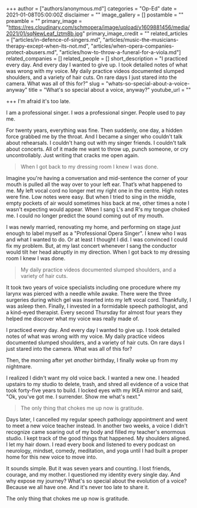 +++
author = ["authors/anonymous.md"]
categories = "Op-Ed"
date = 2021-01-08T05:00:00Z
disclaimer = ""
image_gallery = []
postamble = ""
preamble = ""
primary_image = "https://res.cloudinary.com/schmopera/image/upload/v1609881456/media/2021/01/sqNewLeaf_lztm8b.jpg"
primary_image_credit = ""
related_articles = ["articles/in-defence-of-singers.md", "articles/music-the-musicians-therapy-except-when-its-not.md", "articles/when-opera-companies-protect-abusers.md", "articles/how-to-throw-a-funeral-for-a-viola.md"]
related_companies = []
related_people = []
short_description = "I practiced every day. And every day I wanted to give up. I took detailed notes of what was wrong with my voice. My daily practice videos documented slumped shoulders, and a variety of hair cuts. On rare days I just stared into the camera. What was all of this for?"
slug = "whats-so-special-about-a-voice-anyway"
title = "What's so special about a voice, anyway?"
youtube_url = ""

+++
I'm afraid it's too late.

I am a professional singer. I _was_ a professional singer. People used to pay me.

For twenty years, everything was fine. Then suddenly, one day, a hidden force grabbed me by the throat. And I became a singer who couldn't talk about rehearsals. I couldn't hang out with my singer friends. I couldn't talk about concerts. All of it made me want to throw up, punch someone, or cry uncontrollably. Just writing that cracks me open again.

> When I got back to my dressing room I knew I was done.

Imagine you're having a conversation and mid-sentence the corner of your mouth is pulled all the way over to your left ear. That’s what happened to me. My left vocal cord no longer met my right one in the centre. High notes were fine. Low notes were easy. But when I tried to sing in the middle, empty pockets of air would sometimes hiss back at me, other times a note I wasn't expecting would appear. When I sang L's and R's my tongue choked me. I could no longer predict the sound coming out of my mouth.

I was newly married, renovating my home, and performing on stage _just_ enough to label myself as a "Professional Opera Singer". I knew who I was and what I wanted to do. Or at least I thought I did. I was convinced I could fix my problem. But, at my last concert whenever I sang the conductor would tilt her head abruptly in my direction. When I got back to my dressing room I knew I was done.

> My daily practice videos documented slumped shoulders, and a variety of hair cuts.

It took two years of voice specialists including one procedure where my larynx was pierced with a needle while awake. There were the three surgeries during which gel was inserted into my left vocal cord. Thankfully, I was asleep then. Finally, I invested in a formidable speech pathologist, and a kind-eyed therapist. Every second Thursday for almost four years they helped me discover what my voice was really made of.

I practiced every day. And every day I wanted to give up. I took detailed notes of what was wrong with my voice. My daily practice videos documented slumped shoulders, and a variety of hair cuts. On rare days I just stared into the camera. What was all of this for?

Then, the morning after yet _another_ birthday, I finally woke up from my nightmare.

I realized I didn't want my old voice back. I wanted a new one. I headed upstairs to my studio to delete, trash, and shred all evidence of a voice that took forty-five years to build. I locked eyes with my IKEA mirror and said, "Ok, you've got me. I surrender. Show me what's next."

> The only thing that chokes me up now is gratitude.

Days later, I cancelled my regular speech pathology appointment and went to meet a new voice teacher instead. In another two weeks, a voice I didn't recognize came soaring out of my body and filled my teacher's enormous studio. I kept track of the good things that happened. My shoulders aligned. I let my hair down. I read every book and listened to every podcast on neurology, mindset, comedy, meditation, and yoga until I had built a proper home for this new voice to move into.

It sounds simple. But it was seven years and counting. I lost friends, courage, and my mother. I questioned my identity every single day. And why expose my journey? What's so special about the evolution of a voice? Because we all have one. And it's never too late to share it.

The only thing that chokes me up now is gratitude.